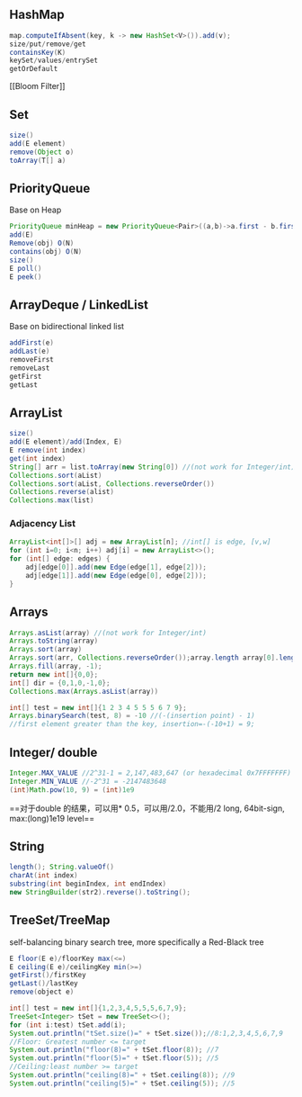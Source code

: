 ## HashMap 
```java
map.computeIfAbsent(key, k -> new HashSet<V>()).add(v);
size/put/remove/get
containsKey(K)
keySet/values/entrySet
getOrDefault
```
[[Bloom Filter]]
## Set
```java
size()
add(E element)
remove(Object o)
toArray(T[] a)
```

## PriorityQueue
Base on Heap
```java
PriorityQueue minHeap = new PriorityQueue<Pair>((a,b)->a.first - b.first);
add(E)
Remove(obj) O(N)
contains(obj) O(N)
size()
E poll()
E peek()
```

## ArrayDeque / LinkedList
Base on bidirectional linked list
```java
addFirst(e)
addLast(e)
removeFirst
removeLast
getFirst
getLast
```

## ArrayList
```java
size()
add(E element)/add(Index, E)
E remove(int index)
get(int index)
String[] arr = list.toArray(new String[0]) //(not work for Integer/int)
Collections.sort(aList)
Collections.sort(aList, Collections.reverseOrder())
Collections.reverse(alist)
Collections.max(list)
```
### Adjacency List
```java
ArrayList<int[]>[] adj = new ArrayList[n]; //int[] is edge, [v,w]
for (int i=0; i<n; i++) adj[i] = new ArrayList<>();
for (int[] edge: edges) {
	adj[edge[0]].add(new Edge(edge[1], edge[2]));
	adj[edge[1]].add(new Edge(edge[0], edge[2]));
}
```
## Arrays
```java
Arrays.asList(array) //(not work for Integer/int)
Arrays.toString(array)
Arrays.sort(array)
Arrays.sort(arr, Collections.reverseOrder());array.length array[0].length
Arrays.fill(array, -1);
return new int[]{0,0};
int[] dir = {0,1,0,-1,0};
Collections.max(Arrays.asList(array))
```
```java
int[] test = new int[]{1 2 3 4 5 5 5 6 7 9};
Arrays.binarySearch(test, 8) = -10 //(-(insertion point) - 1)
//first element greater than the key, insertion=-(-10+1) = 9;
```

## Integer/ double
```java
Integer.MAX_VALUE //2^31-1 = 2,147,483,647 (or hexadecimal 0x7FFFFFFF)
Integer.MIN_VALUE //-2^31 = -2147483648
(int)Math.pow(10, 9) = (int)1e9
```
==对于double 的结果，可以用* 0.5，可以用/2.0，不能用/2 long, 64bit-sign, max:(long)1e19 level==

## String
```java
length(); String.valueOf()
charAt(int index)
substring(int beginIndex, int endIndex)
new StringBuilder(str2).reverse().toString();
```
## TreeSet/TreeMap
self-balancing binary search tree, more specifically a Red-Black tree

```java
E floor(E e)/floorKey max(<=)
E ceiling(E e)/ceilingKey min(>=)
getFirst()/firstKey
getLast()/lastKey
remove(object e)
```
```java
int[] test = new int[]{1,2,3,4,5,5,5,6,7,9};
TreeSet<Integer> tSet = new TreeSet<>();
for (int i:test) tSet.add(i);
System.out.println("tSet.size()=" + tSet.size());//8:1,2,3,4,5,6,7,9
//Floor: Greatest number <= target
System.out.println("floor(8)=" + tSet.floor(8)); //7
System.out.println("floor(5)=" + tSet.floor(5)); //5
//Ceiling:least number >= target
System.out.println("ceiling(8)=" + tSet.ceiling(8)); //9
System.out.println("ceiling(5)=" + tSet.ceiling(5)); //5
```
